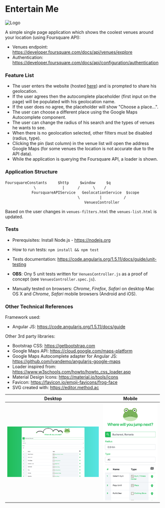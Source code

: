 # Entertain Me

<img width="50" alt="Logo" src="https://bogdanmatra.github.io/app/favicon.png">

A simple single page application which shows the coolest venues around your location (using Foursquare API):
* Venues endpoint: https://developer.foursquare.com/docs/api/venues/explore
* Authentication: https://developer.foursquare.com/docs/api/configuration/authentication

### Feature List
* The user enters the website (hosted [here](https://bogdanmatra.github.io)) and is prompted to share his geolocation.
* If the user agrees then the autocomplete placeholder (first input on the page) will be populated with his geolocation name.
* If the user does no agree, the placeholder will show "Choose a place...".
* The user can choose a different place using the Google Maps Autocomplete component.
* The user can change the radius of his search and the types of venues he wants to see.
* When there is no geolocation selected, other filters must be disabled (radius, type).
* Clicking the pin (last column) in the venue list will open the address Google Maps (for some venues the location is not accurate due to the API data).
* While the application is querying the Foursquare API, a loader is shown.

### Application Structure
```
FoursquareConstants     $http     $window     $q
             \            |      /      \    /
            FoursquareAPIService   GeolocationService  $scope
                                 \         |          /
                                    VenuesController
```

Based on the user changes in `venues-filters.html` the `venues-list.html` is updated.

### Tests

* Prerequisites: Install Node.js - https://nodejs.org
* How to run tests: `npm install && npm test`
* Tests documentation: https://code.angularjs.org/1.5.11/docs/guide/unit-testing
* **OBS**: Ony 5 unit tests written for `VenuesController.js` as a proof of concept (see `VenuesController.spec.js`).

* Manually tested on browsers: *Chrome*, *Firefox*, *Safari* on desktop Mac OS X and *Chrome*, *Safari* mobile browsers (Android and iOS).


### Other Technical References

Framework used:
* Angular JS: https://code.angularjs.org/1.5.11/docs/guide

Other 3rd party libraries:
* Bootstrap CSS: https://getbootstrap.com
* Google Maps API: https://cloud.google.com/maps-platform
* Google Maps Autocomplete adapter for Angular JS: https://github.com/jvandemo/angularjs-google-maps
* Loader inspired from: https://www.w3schools.com/howto/howto_css_loader.asp
* Material Design Icons: https://material.io/tools/icons
* Favicon: https://favicon.io/emoji-favicons/frog-face
* SVG created with: https://editor.method.ac

Desktop | Mobile
------------ | -------------
![Desktop](README-Desktop.png) | ![Mobile](README-Mobile.png)
